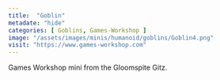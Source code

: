 ```yaml
---
title:  "Goblin"
metadate: "hide"
categories: [ Goblins, Games-Workshop ]
image: "/assets/images/minis/humanoid/goblins/Goblin4.png"
visit: "https://www.games-workshop.com"
---
```

Games Workshop mini from the Gloomspite Gitz.